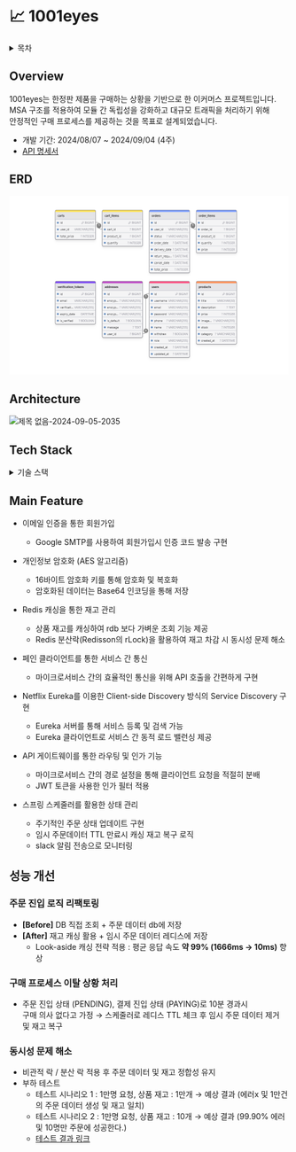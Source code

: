 # 📈 1001eyes

<details>
<summary>목차</summary>

- [Overview](#Overview)
- [ERD](#ERD)
- [Architecture](#Architecture)
- [Tech Stack](#Tech-Stack)
- [Main Feature](#Main-Feature)
- [성능 개선](#성능-개선)

[//]: # (- [Trouble Shooting]&#40;#Trouble-Shooting&#41;)

</details>


## Overview

1001eyes는 한정판 제품을 구매하는 상황을 기반으로 한 이커머스 프로젝트입니다. <br>
MSA 구조를 적용하여 모듈 간 독립성을 강화하고 대규모 트래픽을 처리하기 위해 <br>
안정적인 구매 프로세스를 제공하는 것을 목표로 설계되었습니다.


- 개발 기간: 2024/08/07 ~ 2024/09/04 (4주)
- [API 명세서](https://documenter.getpostman.com/view/33051866/2sA3s7ho4p)

## ERD
![img.png](etc/image/erd.png)


## Architecture

![제목 없음-2024-09-05-2035](https://github.com/user-attachments/assets/6d992906-e249-4d97-b705-cc28994c8472)


## Tech Stack
<details>
<summary>기술 스택</summary>
  
| **Tech**       | **Usage**                  |
|----------------|----------------------------|
| **Language**   | Java 21                    |
| **Framework**  | Spring Boot 3.3.2          |
| **Build**      | Gradle                     |
| **Database**   | MySQL 8.0.30               |
| **ORM**        | Spring Data JPA            |
| **Cache**      | Redis (Redisson 3.21.0)    |
| **Cloud**      | Spring Cloud 2023.0.3      |
| **Service Discovery** | Spring Cloud Eureka       |
| **API Gateway**| Spring Cloud Gateway 4.1.5 |
| **Library**    | Feign Client               |
| **Library**    | JJWT (0.11.5)              |
| **Library**    | Spring Boot Mail (3.1.2)   |
| **Load Testing** | JMeter                   |
| **DevOps**     | Docker (25.0.3)            |

</details>


## Main Feature

- 이메일 인증을 통한 회원가입
  - Google SMTP를 사용하여 회원가입시 인증 코드 발송 구현

- 개인정보 암호화 (AES 알고리즘)
  - 16바이트 암호화 키를 통해 암호화 및 복호화
  - 암호화된 데이터는 Base64 인코딩을 통해 저장

- Redis 캐싱을 통한 재고 관리
  - 상품 재고를 캐싱하여 rdb 보다 가벼운 조회 기능 제공 
  - Redis 분산락(Redisson의 rLock)을 활용하여 재고 차감 시 동시성 문제 해소

- 페인 클라이언트를 통한 서비스 간 통신
  - 마이크로서비스 간의 효율적인 통신을 위해 API 호출을 간편하게 구현

- Netflix Eureka를 이용한 Client-side Discovery 방식의 Service Discovery 구현
  - Eureka 서버를 통해 서비스 등록 및 검색 가능
  - Eureka 클라이언트로 서비스 간 동적 로드 밸런싱 제공


- API 게이트웨이를 통한 라우팅 및 인가 기능
    - 마이크로서비스 간의 경로 설정을 통해 클라이언트 요청을 적절히 분배
    - JWT 토큰을 사용한 인가 필터 적용  

- 스프링 스케줄러를 활용한 상태 관리
  - 주기적인 주문 상태 업데이트 구현
  - 임시 주문데이터 TTL 만료시 캐싱 재고 복구 로직
  - slack 알림 전송으로 모니터링


## 성능 개선

### 주문 진입 로직 리팩토링

- **[Before]** DB 직접 조회 + 주문 데이터 db에 저장
- **[After]** 재고 캐싱 활용 + 임시 주문 데이터 레디스에 저장
  - Look-aside 캐싱 전략 적용 : 평균 응답 속도 **약 99% (1666ms → 10ms)** 향상

### 구매 프로세스 이탈 상황 처리

- 주문 진입 상태 (PENDING), 결제 진입 상태 (PAYING)로 10분 경과시 <br>
  구매 의사 없다고 가정 → 스케줄러로 레디스 TTL 체크 후 임시 주문 데이터 제거 및 재고 복구

### 동시성 문제 해소

- 비관적 락 / 분산 락 적용 후 주문 데이터 및 재고 정합성 유지
- 부하 테스트
  - 테스트 시나리오 1 : 1만명 요청, 상품 재고 : 1만개 → 예상 결과 (에러x 및 1만건의 주문 데이터 생성 및 재고 일치)
  - 테스트 시나리오 2 : 1만명 요청, 상품 재고 : 10개 → 예상 결과 (99.90% 에러 및 10명만 주문에 성공한다.)
  - [테스트 결과 링크](https://github.com/hhhyeon97/1001eyes/wiki/%EB%B6%80%ED%95%98%ED%85%8C%EC%8A%A4%ED%8A%B8)


[//]: # (## Trouble Shooting)

<!--
<div align="right">

[맨 위로](#1001eyes)

</div> -->
